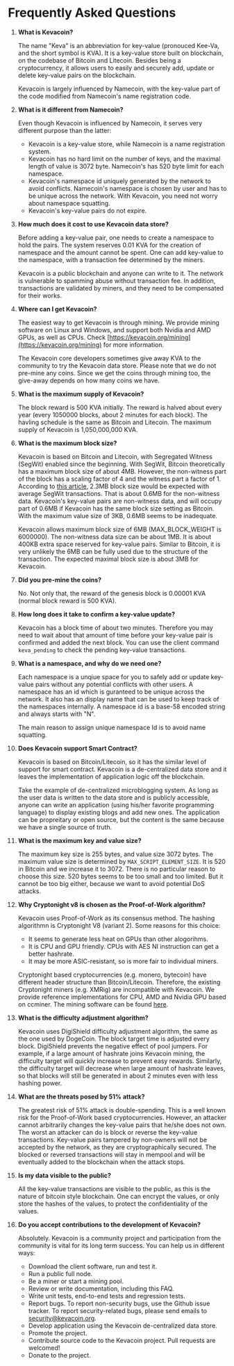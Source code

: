 # Frequently Asked Questions

1. **What is Kevacoin?**

   The name "Keva" is an abbreviation for key-value (pronouced Kee-Va, and the short symbol is KVA). It is a key-value store built on blockchain, on the codebase of Bitcoin and Litecoin. Besides being a cryptocurrency, it allows users to easily and securely add, update or delete key-value pairs on the blockchain.

   Kevacoin is largely influenced by Namecoin, with the key-value part of the code modified from Namecoin's name registration code.


2. **What is it different from Namecoin?**

   Even though Kevacoin is influenced by Namecoin, it serves very different purpose than the latter:
   * Kevacoin is a key-value store, while Namecoin is a name registration system.
   * Kevacoin has no hard limit on the number of keys, and the maximal length of value is 3072 byte. Namecoin's has 520 byte limit for each namespace.
   * Kevacoin's namespace id uniquely generated by the network to avoid conflicts. Namecoin's namespace is chosen by user and has to be unique across the network. With Kevacoin, you need not worry about namespace squatting.
   * Kevacoin's key-value pairs do not expire.

4. **How much does it cost to use Kevacoin data store?**

   Before adding a key-value pair, one needs to create a namespace to hold the pairs. The system reserves 0.01 KVA for the creation of namespace and the amount cannot be spent. One can add key-value to the namespace, with a transaction fee determined by the miners.

   Kevacoin is a public blockchain and anyone can write to it. The network is vulnerable to spamming abuse without transaction fee. In addition, transactions are validated by miners, and they need to be compensated for their works.

6. **Where can I get Kevacoin?**

   The easiest way to get Kevacoin is through mining. We provide mining software on Linux and Windows, and support both Nvidia and AMD GPUs, as well as CPUs. Check [https://kevacoin.org/mining](https://kevacoin.org/mining) for more information.

   The Kevacoin core developers sometimes give away KVA to the community to try the Kevacoin data store. Please note that we do not pre-mine any coins. Since we get the coins through mining too, the give-away depends on how many coins we have.

3. **What is the maximum supply of Kevacoin?**

    The block reward is 500 KVA initially. The reward is halved about every year (every 1050000 blocks, about 2 minutes for each block). The havling schedule is the same as Bitcoin and Litecoin. The maximum supply of Kevacoin is 1,050,000,000 KVA.

3. **What is the maximum block size?**

    Kevacoin is based on Bitcoin and Litecoin, with Segregated Witness (SegWit) enabled since the beginning. With SegWit, Bitcoin theoretically has a maximum block size of about 4MB. However, the non-witness part of the block has a scaling factor of 4 and the witness part a factor of 1. According to [this article](https://en.bitcoin.it/wiki/Weight_units), 2.3MB block size would be expected with average SegWit transactions. That is about 0.6MB for the non-witness data. Kevacoin's key-value pairs are non-witness data, and will occupy part of 0.6MB if Kevacoin has the same block size setting as Bitcoin. With the maximum value size of 3KB, 0.6MB seems to be inadequate.

    Kevacoin allows maximum block size of 6MB (MAX_BLOCK_WEIGHT is 6000000). The non-witness data size can be about 1MB. It is about 400KB extra space reserved for key-value pairs. Similar to Bitcoin, it is very unlikely the 6MB can be fully used due to the structure of the transaction. The expected maximal block size is about 3MB for Kevacoin.

4. **Did you pre-mine the coins?**

    No. Not only that, the reward of the genesis block is 0.00001 KVA (normal block reward is 500 KVA).

6. **How long does it take to confirm a key-value update?**

    Kevacoin has a block time of about two minutes. Therefore you may need to wait about that amount of time before your key-value pair is confirmed and added the next block. You can use the client command <code>keva_pending</code> to check the pending key-value transactions.

7. **What is a namespace, and why do we need one?**

    Each namespace is a unqiue space for you to safely add or update key-value pairs without any potential conflicts with other users. A namespace has an id which is guranteed to be unique across the network. It also has an display name that can be used to keep track of the namespaces internally. A namespace id is a base-58 encoded string and always starts with "N".

    The main reason to assign unique namespace Id is to avoid name squatting.


9. **Does Kevacoin support Smart Contract?**

    Kevacoin is based on Bitcoin/Litecoin, so it has the similar level of support for smart contract. Kevacoin is a de-centralized data store and it leaves the implementation of application logic off the blockchain.

    Take the example of de-centralized microblogging system. As long as the user data is written to the data store and is publicly accessible, anyone can write an application (using his/her favorite programming language) to display existing blogs and add new ones. The application can be propreitary or open source, but the content is the same because we have a single source of truth.


10. **What is the maximum key and value size?**

    The maximum key size is 255 bytes, and value size 3072 bytes. The maximum value size is determined by <code>MAX_SCRIPT_ELEMENT_SIZE</code>. It is 520 in Bitcoin and we increase it to 3072. There is no particular reason to choose this size. 520 bytes seems to be too small and too limited. But it cannot be too big either, because we want to avoid potential DoS attacks.

11. **Why Cryptonight v8 is chosen as the Proof-of-Work algorithm?**

    Kevacoin uses Proof-of-Work as its consensus method. The hashing algorithmn is Cryptonight V8 (variant 2). Some reasons for this choice:

    * It seems to generate less heat on GPUs than other alogorihms.
    * It is CPU and GPU friendly. CPUs with AES NI instruction can get a better hashrate.
    * It may be more ASIC-resistant, so is more fair to individual miners.

    Cryptonight based cryptocurrencies (e.g. monero, bytecoin) have different header structure than Bitcoin/Litecoin. Therefore, the existing Cryptonight miners (e.g. XMRig) are incompatible with Kevacoin. We provide reference implementations for CPU, AMD and Nvidia GPU based on ccminer. The mining software can be found [here](https://kevacoin.org/mining.html).

11. **What is the difficulty adjustment algorithm?**

    Kevacoin uses DigiShield difficulty adjustment algorithm, the same as the one used by DogeCoin. The block target time is adjusted every block. DigiShield prevents the negative effect of pool jumpers. For example, if a large amount of hashrate joins Kevacoin mining, the difficulty target will quickly increase to prevent easy rewards. Similarly, the difficulty target will decrease when large amount of hashrate leaves, so that blocks will still be generated in about 2 minutes even with less hashing power.

11. **What are the threats posed by 51% attack?**

    The greatest risk of 51% attack is double-spending. This is a well known risk for the Proof-of-Work based cryptocurrencies. However, an attacker cannot arbitrarily changes the key-value pairs that he/she does not own. The worst an attacker can do is block or reverse the key-value transactions. Key-value pairs tampered by non-owners will not be accepted by the network, as they are cryptographically secured. The blocked or reversed transactions will stay in mempool and will be eventually added to the blockchain when the attack stops.

12. **Is my data visible to the public?**

    All the key-value transactions are visible to the public, as this is the nature of bitcoin style blockchain. One can encrypt the values, or only store the hashes of the values, to protect the  confidentiality of the values.

13. **Do you accept contributions to the development of Kevacoin?**

    Absolutely. Kevacoin is a community project and participation from the community is vital for its long term success. You can help us in different ways:

    * Download the client software, run and test it.
    * Run a public full node.
    * Be a miner or start a mining pool.
    * Review or write documentation, including this FAQ.
    * Write unit tests, end-to-end tests and regression tests.
    * Report bugs. To report non-security bugs, use the Github issue tracker. To report security-related bugs, please send emails to security@kevacoin.org.
    * Develop application using the Kevacoin de-centralized data store.
    * Promote the project.
    * Contribute source code to the Kevacoin project. Pull requests are welcomed!
    * Donate to the project.

